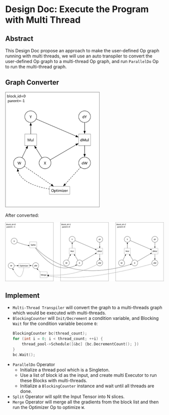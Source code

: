 # Design Doc: Execute the Program with Multi Thread

## Abstract

This Design Doc propose an approach to make the user-defined Op graph
running with multi threads, we will use an auto transpiler to convert the user-defined
Op graph to a multi-thread Op graph, and run `ParallelDo` Op to run the
multi-thread graph.

## Graph Converter
<img src="src/multi-threads/single-thread@3x.png" width="300">

After converted:

<img src="src/multi-threads/multi-threads@3x.png" width="1000">

## Implement

- `Multi-Thread Transpiler`  will convert the graph to a multi-threads graph
    which would be executed with multi-threads.
- `BlockingCounter` will `Init/Decrement` a condition variable, and Blocking `Wait`
    for the condition variable become `0`:
    ```cpp
    BlockingCounter bc(thread_count);
    for (int i = 0; i < thread_count; ++i) {
        thread_pool->Schedule([&bc] {bc.DecrementCount(); })
    }
    bc.Wait();
    ```
- `ParallelDo` Operator
  - Initialize a thread pool which is a Singleton.
  - Use a list of block id as the input, and create multi Executor to run 
    these Blocks with multi-threads.
  - Initialize a `BlockingCounter` instance and wait until all threads are done.
- `Split` Operator will split the Input Tensor into N slices.
- `Merge` Operator will merge all the gradients from the block list and then
    run the Optimizer Op to optimize `W`.